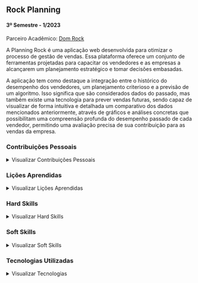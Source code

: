 ## Rock Planning

#### 3º Semestre - 1/2023 

Parceiro Acadêmico: [Dom Rock](https://www.domrock.net/)

A Planning Rock é uma aplicação web desenvolvida para otimizar o processo de gestão de vendas. Essa plataforma oferece um conjunto de ferramentas projetadas para capacitar os vendedores e as empresas a alcançarem um planejamento estratégico e tomar decisões embasadas. 

A aplicação tem como destaque a integração entre o histórico do desempenho dos vendedores, um planejamento criterioso e a previsão de um algoritmo. Isso significa que são considerados dados do passado, mas também existe uma tecnologia para prever vendas futuras, sendo capaz de visualizar de forma intuitiva e detalhada um comparativo dos dados mencionados anteriormente, através de gráficos e análises concretas que possibilitam uma compreensão profunda do desempenho passado de cada vendedor, permitindo uma avaliação precisa de sua contribuição para as vendas da empresa. <br>

### Contribuições Pessoais

<details>

<summary> Visualizar Contribuições Pessoais </summary> 

<br>

Durante o ciclo de desenvolvimento do projeto, assumi o papel crucial de Product Owner, liderando a visão e a estratégia do produto. Minhas responsabilidades abrangeram diversos aspectos, incluindo:

Definição e Priorização de Backlog:

- Colaborei ativamente com o cliente para entender as necessidades e suas expectativas, transformando-as em requisitos claros.
Priorizei itens do backlog com base no valor agregado ao usuário e nas metas de negócios, garantindo que a equipe estivesse focada nas entregas mais significativas.

Gestão da Comunicação e Alinhamento:

- Mantive uma comunicação constante e transparente com a equipe de desenvolvimento, garantindo que todos compreendessem a visão e os objetivos do produto, assegurando que feedbacks fossem integrados ao processo de desenvolvimento.

Iteração Contínua com a Equipe:

- Participação ativa em reuniões de planejamento de sprint, revisões e retrospectivas, fornecendo orientação sobre as prioridades do backlog e esclarecendo dúvidas. Adaptei a direção do produto conforme necessário.

Jornada do Usuário:

- Mapeei a jornada do usuário, garantindo uma experiência fluida. Desenvolvi personas de usuário detalhadas para orientar as decisões de design, funcionalidades e fluxos, alinhando-as com os objetivos de negócios.
- Para visualizar um exemplo específico da jornada do usuário [Clique Aqui](https://miro.com/app/board/uXjVMIeW0RY=/)

Desenvolvimento das Telas:

- Trabalhei em conjunto com os desenvolvedores para garantir a implementação dos designs, acompanhando o progresso e ajustando as especificações conforme necessário, assegurando que as telas desenvolvidas mantivessem a consistência com os wireframes, garantindo uma experiência do usuário coesa e intuitiva.

Validação e Aceitação de Entregas:

- Garanti que as funcionalidades entregues estivessem alinhadas às expectativas, realizando verificações regulares durante o desenvolvimento e colaborando com a equipe para garantir a qualidade. Aceitei ou rejeitei entregas com base nos critérios de aceitação definidos, assegurando o valor do produto. <br>

</details>

### Lições Aprendidas

<details>

<summary> Visualizar Lições Aprendidas </summary>

Tive o meu primeiro contato com a função de Product Owner. Além disso, aprimorei minhas habilidades de desenvolvimento de front-end, e pude aplicar no projeto o que foi aprendido, utilizando as mais diversas tecnologias. <br>

</details>

### Hard Skills

<details>

<summary> Visualizar Hard Skills </summary>

</details>

### Soft Skills

<details>

<summary> Visualizar Soft Skills </summary>

</details>

### Tecnologias Utilizadas

<details>

<summary> Visualizar Tecnologias  </summary>

<br>

<img src="https://img.shields.io/badge/Slack-4A154B?style=for-the-badge&logo=slack&logoColor=white"><img src="https://img.shields.io/badge/Figma-F24E1E?style=for-the-badge&logo=figma&logoColor=white">
<img src="https://img.shields.io/badge/Java-ED8B00?style=for-the-badge&logo=java&logoColor=white" target="_blank"><img src="https://img.shields.io/badge/MySQL-00000F?style=for-the-badge&logo=mysql&logoColor=white" target="_blank"><img src="https://img.shields.io/badge/Spring-6DB33F?style=for-the-badge&logo=spring&logoColor=white">

<img src="https://img.shields.io/badge/JavaScript-F7DF1E?style=for-the-badge&logo=javascript&logoColor=black" target="_blank"><img src="https://img.shields.io/badge/CSS3-1572B6?style=for-the-badge&logo=css3&logoColor=white" target="_blank"><img src="https://img.shields.io/badge/HTML5-E34F26?style=for-the-badge&logo=html5&logoColor=white" target="_blank"><img src="https://img.shields.io/badge/Bootstrap-563D7C?style=for-the-badge&logo=bootstrap&logoColor=white" target="_blank">

</details>
